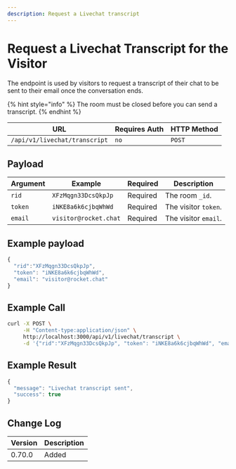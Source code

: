 ```yaml
---
description: Request a Livechat transcript
---
```


# Request a Livechat Transcript for the Visitor

The endpoint is used by visitors to request a transcript of their chat to be sent to their email once the conversation ends.

{% hint style="info" %}
The room must be closed before you can send a transcript.
{% endhint %}

| URL                           | Requires Auth | HTTP Method |
| ----------------------------- | ------------- | ----------- |
| `/api/v1/livechat/transcript` | `no`          | `POST`      |

## Payload

| Argument | Example               | Required | Description          |
| -------- | --------------------- | -------- | -------------------- |
| `rid`    | `XFzMqgn33DcsQkpJp`   | Required | The room `_id`.      |
| `token`  | `iNKE8a6k6cjbqWhWd`   | Required | The visitor `token`. |
| `email`  | `visitor@rocket.chat` | Required | The visitor `email`. |

## Example payload

```javascript
{
  "rid":"XFzMqgn33DcsQkpJp",
  "token": "iNKE8a6k6cjbqWhWd",
  "email": "visitor@rocket.chat"
}
```

## Example Call

```bash
curl -X POST \
     -H "Content-type:application/json" \
     http://localhost:3000/api/v1/livechat/transcript \
     -d '{"rid":"XFzMqgn33DcsQkpJp", "token": "iNKE8a6k6cjbqWhWd", "email": "visitor@rocket.chat"}'
```

## Example Result

```javascript
{
  "message": "Livechat transcript sent",
  "success": true
}
```

## Change Log

| Version | Description |
| ------- | ----------- |
| 0.70.0  | Added       |
